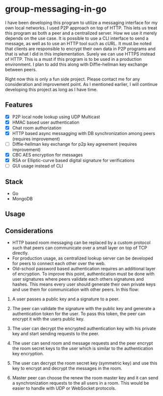 # group-messaging-in-go
I have been developing this program to utilize a messaging interface for my own local networks. I used P2P approach on top of HTTP. This lets us treat this program as both a peer and a centralized server. How we use it merely depends on the use case. It is possible to use a CLI interface to send a message, as well as to use an HTTP tool such as cURL. It must be noted that clients are responsible to encrypt their own data in P2P programs and that is what I did in this implementation. Surely we can use HTTPS instead of HTTP. This is a must if this program is to be used in a production environment. I plan to add this along with Diffie-hellman key exchange between peers.

Right now this is only a fun side project. Please contact me for any consideration and improvement point. As I mentioned earlier, I will continue developing this project as long as I have time.

## Features 
- [x] P2P local node lookup using UDP Multicast 
- [x] HMAC based user authentication
- [x] Chat room authorization
- [x] HTTP based async messagging with DB synchronization among peers (requires improvement)
- [ ] Diffie-hellman key exchange for p2p key agreement (requires improvement)
- [x] CBC AES encryption for messages
- [x] RSA or Elliptic-curve based digital signature for verifications
- [ ] GUI usage instead of CLI

## Stack
- Go
- MongoDB

## Usage
  
## Considerations
- HTTP based room messaging can be replaced by a custom protocol such that peers can communicate over a small layer on top of TCP directly.
- For production usage, as centralized lookup server can be developed for peers to connect each other over the web.
- Old-school password based authentication requires an additional layer of encryption. To improve this point, authentication must be done with user signatures where peers validate each others signatures and hashes. This means every user should generate their own private keys and use them for communication with other peers.
In this flow:

1. A user passes a public key and a signature to a peer.

2. The peer can validate the signature with the public key and generate a authentication token for the user. To pass this token, the peer can encrypt it with the users public key.

3. The user can decrypt the encrypted authentication key with his private key and start sending requests to the peer.

4. The user can send room and message requests and the peer encrypt the room secret keys to the user which is similar to the authentication key encryption. 

5. The user can decrypt the room secret key (symmetric key) and use this key to encrypt and decrypt the messages in the room.

6. Master peer can choose the renew the room master key and it can send a synchronization requests to the all users in a room. This would be easier to handle with UDP or WebSocket protocols.
